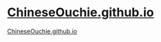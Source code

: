 # [ChineseOuchie.github.io](chineseouchie.github.io)
[ChineseOuchie.github.io](https://chineseouchie.github.io/)
